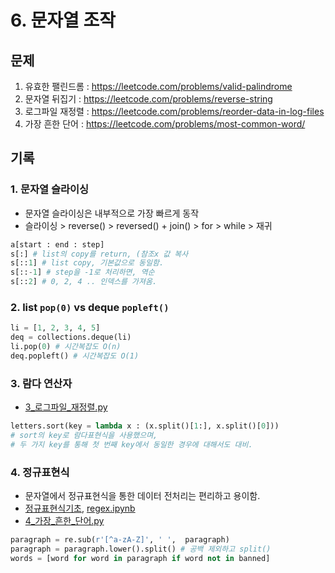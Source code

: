 # 6. 문자열 조작

## 문제

1. 유효한 팰린드롬 : https://leetcode.com/problems/valid-palindrome
2. 문자열 뒤집기 : https://leetcode.com/problems/reverse-string
3. 로그파일 재정렬 : https://leetcode.com/problems/reorder-data-in-log-files
4. 가장 흔한 단어 : https://leetcode.com/problems/most-common-word/

## 기록

### 1. 문자열 슬라이싱

- 문자열 슬라이싱은 내부적으로 가장 빠르게 동작
- 슬라이싱 > reverse() > reversed() + join() > for > while > 재귀

```python
a[start : end : step]
s[:] # list의 copy를 return, (참조x 값 복사
s[::1] # list copy, 기본값으로 동일함.
s[::-1] # step을 -1로 처리하면, 역순
s[::2] # 0, 2, 4 .. 인덱스를 가져옴.
```

### 2. list `pop(0)` vs deque `popleft()`

```python
li = [1, 2, 3, 4, 5]
deq = collections.deque(li)
li.pop(0) # 시간복잡도 O(n)
deq.popleft() # 시간복잡도 O(1)
```

### 3. 람다 연산자

- [3\_로그파일\_재정렬.py](./3_로그파일_재정렬.py)

```python
letters.sort(key = lambda x : (x.split()[1:], x.split()[0]))
# sort의 key로 람다표현식을 사용했으며,
# 두 가지 key를 통해 첫 번째 key에서 동일한 경우에 대해서도 대비.
```

### 4. 정규표현식

- 문자열에서 정규표현식을 통한 데이터 전처리는 편리하고 용이함.
- [정규표현식기초](./정규표현식기초.md), [regex.ipynb](./regex.ipynb)
- [4\_가장\_흔한\_단어.py](./4_가장_흔한_단어.py)

```python
paragraph = re.sub(r'[^a-zA-Z]', ' ',  paragraph)
paragraph = paragraph.lower().split() # 공백 제외하고 split()
words = [word for word in paragraph if word not in banned]
```
